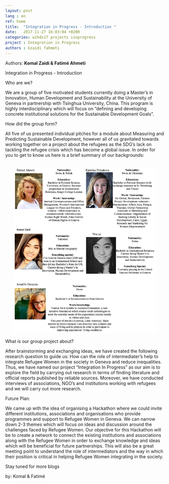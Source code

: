 ```yaml
---
layout: post
lang : en
ref: home
title:  "Integration in Progress - Introduction "
date:   2017-11-27 16:03:04 +0200
categories: wihds17 projects iinprogress
project : Integration in Progress
authors : kzaidi fahmeti
---
```


Authors: **Komal Zaidi & Fatimé Ahmeti**

Integration in Progress - Introduction 

Who are we?

We are a group of five motivated students currently doing a Master’s in Innovation, Human Development and Sustainability at the University of Geneva in partnership with Tsinghua University, China. This program is highly interdisciplinary which will focus on “defining and developing concrete institutional solutions for the Sustainable Development Goals”.

How did the group form?

All five of us presented individual pitches for a module about Measuring and Predicting Sustainable Development,  however all of us gravitated towards working together on a project about the refugees as the SDG’s lack on tackling the refugee crisis which has become a global issue. In order for you to get to know us here is a brief summary of our backgrounds:  

<br>
<center><img src="/images/groupp.png" alt=""  width="90%"></center>

What is our group project about?

After brainstorming and exchanging ideas, we have created the following research question to guide us: How can the role of intermediater’s help to integrate Refugee Women in the society in Geneva and reduce inequalities. Thus, we have named our project “Integration In Progress” as our aim is to explore the field by carrying out research in terms of finding literature and official reports published by reliable sources. Moreover, we have conducted interviews of associations, NGO’s and institutions working with refugees and we will carry out more research.

Future Plan:

We came up with the idea of organising a Hackathon where we could invite different institutions, associations and organisations who provide programmes and support to Refugee Women in Geneva. We can narrow down 2-3 themes which will focus on ideas and discussion around the challenges faced by Refugee Women. Our objective for this Hackathon will be to create a network to connect the existing institutions and associations along with the Refugee Women in order to exchange knowledge and ideas which will be beneficial for future partnerships. This will also be a great meeting point to understand the role of intermediators and the way in which their position is critical in helping Refugee Women integrating in the society.

Stay tuned for more blogs

by:
Komal & Fatimé
